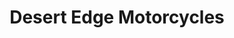 ---
title: "Desert Edge Motorcycles"
url: /alice-springs/desert-edge-motorcycles/
shop: Motorrad
---